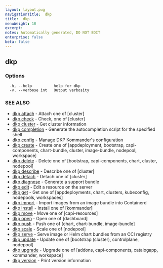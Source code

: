 ```yaml
---
layout: layout.pug
navigationTitle:  dkp
title:  dkp
menuWeight: 10
excerpt: 
notes: Automatically generated, DO NOT EDIT
enterprise: false
beta: false
---
```

<!-- vale off -->
<!-- markdownlint-disable -->

## dkp



### Options

```
  -h, --help          help for dkp
  -v, --verbose int   Output verbosity
```

### SEE ALSO

* [dkp attach](/dkp/kommander/2.3/cli/dkp/attach/)	 - Attach one of [cluster]
* [dkp check](/dkp/kommander/2.3/cli/dkp/check/)	 - Check, one of [cluster]
* [dkp cluster](/dkp/kommander/2.3/cli/dkp/cluster/)	 - Get cluster information
* [dkp completion](/dkp/kommander/2.3/cli/dkp/completion/)	 - Generate the autocompletion script for the specified shell
* [dkp config](/dkp/kommander/2.3/cli/dkp/config/)	 - Manage DKP Kommander's configuration
* [dkp create](/dkp/kommander/2.3/cli/dkp/create/)	 - Create one of [appdeployment, bootstrap, capi-components, chart-bundle, cluster, image-bundle, nodepool, workspace]
* [dkp delete](/dkp/kommander/2.3/cli/dkp/delete/)	 - Delete one of [bootstrap, capi-components, chart, cluster, nodepool]
* [dkp describe](/dkp/kommander/2.3/cli/dkp/describe/)	 - Describe one of [cluster]
* [dkp detach](/dkp/kommander/2.3/cli/dkp/detach/)	 - Detach one of [cluster]
* [dkp diagnose](/dkp/kommander/2.3/cli/dkp/diagnose/)	 - Generate a support bundle
* [dkp edit](/dkp/kommander/2.3/cli/dkp/edit/)	 - Edit a resource on the server
* [dkp get](/dkp/kommander/2.3/cli/dkp/get/)	 - Get one of [appdeployments, chart, clusters, kubeconfig, nodepools, workspaces]
* [dkp import](/dkp/kommander/2.3/cli/dkp/import/)	 - Import images from an image bundle into Containerd
* [dkp install](/dkp/kommander/2.3/cli/dkp/install/)	 - Install one of [kommander]
* [dkp move](/dkp/kommander/2.3/cli/dkp/move/)	 - Move one of [capi-resources]
* [dkp open](/dkp/kommander/2.3/cli/dkp/open/)	 - Open one of [dashboard]
* [dkp push](/dkp/kommander/2.3/cli/dkp/push/)	 - Push one of [chart, chart-bundle, image-bundle]
* [dkp scale](/dkp/kommander/2.3/cli/dkp/scale/)	 - Scale one of [nodepool]
* [dkp serve](/dkp/kommander/2.3/cli/dkp/serve/)	 - Serve image or Helm chart bundles from an OCI registry
* [dkp update](/dkp/kommander/2.3/cli/dkp/update/)	 - Update one of [bootstrap (cluster), controlplane, nodepool]
* [dkp upgrade](/dkp/kommander/2.3/cli/dkp/upgrade/)	 - Upgrade one of [addons, capi-components, catalogapp, kommander, workspace]
* [dkp version](/dkp/kommander/2.3/cli/dkp/version/)	 - Print version information

